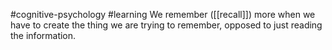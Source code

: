 #cognitive-psychology #learning 
We remember ([[recall]]) more when we have to create the thing we are trying to remember, opposed to just reading the information.